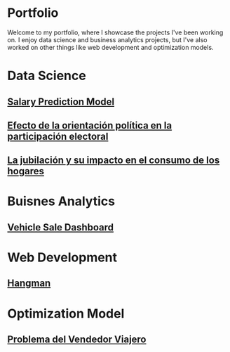 # Portfolio

Welcome to my portfolio, where I showcase the projects I've been working on. I enjoy data science and business analytics projects, but I've also worked on other things like web development and optimization models.


# Data Science
## [Salary Prediction Model](https://github.com/antoniaarias/Modelo-de-Clasificaci-n-de-Sueldo-c-r-Carrera/tree/main)

## [Efecto de la orientación política en la participación electoral](https://github.com/antoniaarias/Efecto-de-la-tendencia-pol-tica-en-participacion-electoral)

## [La jubilación y su impacto en el consumo de los hogares](https://github.com/antoniaarias/Efecto-de-la-tendencia-pol-tica-en-participacion-electoral)

# Buisnes Analytics
## [Vehicle Sale Dashboard](https://app.powerbi.com/links/TG2uu5pVwJ?ctid=36b6d413-3b6f-481a-bc9d-6689b511cafa&pbi_source=linkShare&bookmarkGuid=aeb004e3-716c-4258-9d9d-cd151c72f889)


# Web Development
## [Hangman](https://github.com/antoniaarias/Hangman)

# Optimization Model
## [Problema del Vendedor Viajero](https://github.com/antoniaarias/Problema-del-Vendedor-Viajero)




